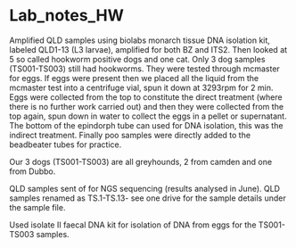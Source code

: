 # Lab_notes_HW
Amplified QLD samples using biolabs monarch tissue DNA isolation kit, labeled QLD1-13 (L3 larvae), amplified for both BZ and ITS2. Then looked at 5 so called hookworm positive dogs and one cat. Only 3 dog samples (TS001-TS003) still had hookworms. They were tested through mcmaster for eggs. If eggs were present then we placed all the liquid from the mcmaster test into a centrifuge vial, spun it down at 3293rpm for 2 min. Eggs were collected from the top to constitute the direct treatment (where there is no further work carried out) and then they were collected from the top again, spun down in water to collect the eggs in a pellet or supernatant. The bottom of the epindorph tube can used for DNA isolation, this was the indirect treatment. Finally poo samples were directly added to the beadbeater tubes for practice.

Our 3 dogs (TS001-TS003) are all greyhounds, 2 from camden and one from Dubbo.

QLD samples sent of for NGS sequencing (results analysed in June). QLD samples renamed as TS.1-TS.13- see one drive for the sample details under the sample file. 

Used isolate II faecal DNA kit for isolation of DNA from eggs for the TS001-TS003 samples. 
